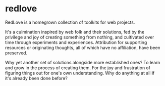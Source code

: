 # redlove

RedLove is a homegrown collection of toolkits for web projects.

It's a culmination inspired by web folk and their solutions, fed by the privilege and joy of creating something from nothing, and cultivated over time through experiments and experiences. Attribution for supporting resources or originating thoughts, all of which have no affiliation, have been preserved.

Why yet another set of solutions alongside more established ones? To learn and grow in the process of creating them. For the joy and frustration of figuring things out for one's own understanding. Why do anything at all if it's already been done before?

